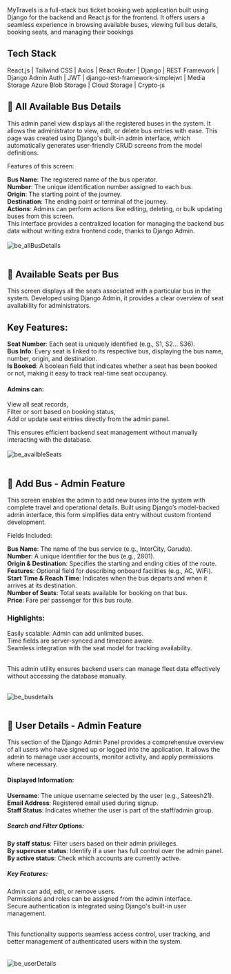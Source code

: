MyTravels is a full-stack bus ticket booking web application built using Django for the backend and React.js for the frontend. It offers users a seamless experience in browsing available buses, viewing full bus details, booking seats, and managing their bookings

## Tech Stack
React.js | Tailwind CSS | Axios | React Router | Django | REST Framework | Django Admin Auth | JWT | django-rest-framework-simplejwt | Media Storage Azure Blob Storage | Cloud Storage | Crypto-js

## 🔹 All Available Bus Details
This admin panel view displays all the registered buses in the system. It allows the administrator to view, edit, or delete bus entries with ease. This page was created using Django's built-in admin interface, which automatically generates user-friendly CRUD screens from the model definitions.

Features of this screen:

**Bus Name**: The registered name of the bus operator. <br>
**Number**: The unique identification number assigned to each bus. <br>
**Origin**: The starting point of the journey. <br>
**Destination**: The ending point or terminal of the journey. <br>
**Actions**: Admins can perform actions like editing, deleting, or bulk updating buses from this screen. <br>
This interface provides a centralized location for managing the backend bus data without writing extra frontend code, thanks to Django Admin.
<br> <br>
![be_allBusDetails](https://github.com/user-attachments/assets/9ae78ea0-3278-4fb6-895d-9886a20ee645)
<br> <br>

## 🔹 Available Seats per Bus
This screen displays all the seats associated with a particular bus in the system. Developed using Django Admin, it provides a clear overview of seat availability for administrators.

## Key Features:

**Seat Number**: Each seat is uniquely identified (e.g., S1, S2... S36). <br>
**Bus Info**: Every seat is linked to its respective bus, displaying the bus name, number, origin, and destination. <br>
**Is Booked**: A boolean field that indicates whether a seat has been booked or not, making it easy to track real-time seat occupancy. <br>

#### Admins can:

View all seat records, <br>
Filter or sort based on booking status, <br>
Add or update seat entries directly from the admin panel. <br>

This ensures efficient backend seat management without manually interacting with the database.
<br> <br>
![be_availbleSeats](https://github.com/user-attachments/assets/39818c5a-febf-49ff-8440-dff0ba517511)
<br> <br>


## 🔹 Add Bus - Admin Feature
This screen enables the admin to add new buses into the system with complete travel and operational details. Built using Django’s model-backed admin interface, this form simplifies data entry without custom frontend development.

Fields Included:

**Bus Name**: The name of the bus service (e.g., InterCity, Garuda). <br>
**Number**: A unique identifier for the bus (e.g., 2801). <br>
**Origin & Destination**: Specifies the starting and ending cities of the route. <br>
**Features**: Optional field for describing onboard facilities (e.g., AC, WiFi). <br>
**Start Time & Reach Time**: Indicates when the bus departs and when it arrives at its destination. <br>
**Number of Seats**: Total seats available for booking on that bus. <br>
**Price**: Fare per passenger for this bus route. <br>

### Highlights:
Easily scalable: Admin can add unlimited buses. <br>
Time fields are server-synced and timezone aware. <br>
Seamless integration with the seat model for tracking availability. <br> <br>

This admin utility ensures backend users can manage fleet data effectively without accessing the database manually. <br> <br>

![be_busdetails](https://github.com/user-attachments/assets/0dc63870-4361-45f7-97d1-84d7e3208224) <br> <br>


## 🔹 User Details - Admin Feature
This section of the Django Admin Panel provides a comprehensive overview of all users who have signed up or logged into the application. It allows the admin to manage user accounts, monitor activity, and apply permissions where necessary.

#### Displayed Information:

**Username**: The unique username selected by the user (e.g., Sateesh21). <br>
**Email Address**: Registered email used during signup. <br>
**Staff Status**: Indicates whether the user is part of the staff/admin group. <br>

##### Search and Filter Options:
**By staff status**: Filter users based on their admin privileges. <br>
**By superuser status**: Identify if a user has full control over the admin panel. <br>
**By active status**: Check which accounts are currently active. <br>

##### Key Features:
Admin can add, edit, or remove users. <br>
Permissions and roles can be assigned from the admin interface. <br>
Secure authentication is integrated using Django's built-in user management.<br><br>

This functionality supports seamless access control, user tracking, and better management of authenticated users within the system. <br><br><br>
![be_userDetails](https://github.com/user-attachments/assets/639ec885-70e7-452e-b0da-835a61bb9b97)

